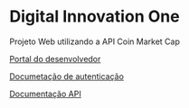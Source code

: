 # Digital Innovation One ​	

Projeto Web utilizando a API Coin Market Cap

[Portal do desenvolvedor](https://pro.coinmarketcap.com/account)

[Documetação de autenticação](https://coinmarketcap.com/api/documentation/v1/#section/Authentication)

[Documentação API](https://coinmarketcap.com/api/documentation/v1/#)



